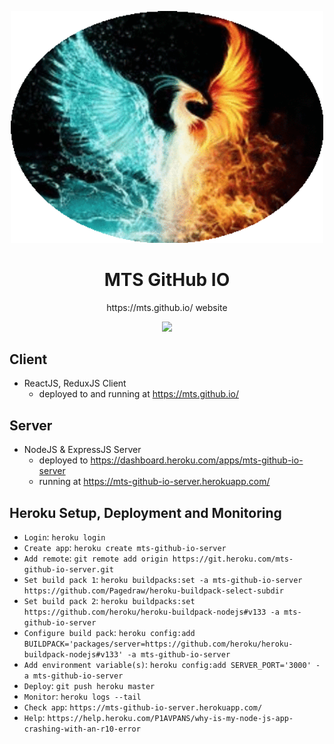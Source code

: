 <p align="center">
  <img width="500px" src="/logo.png">
</p>

<h1 align="center">MTS GitHub IO</h1>

<p align="center">https://mts.github.io/ website</p>

<p align="center">
  <a href="https://codecov.io/gh/mts/mts.github.io">
    <img src="https://codecov.io/gh/mts/mts.github.io/branch/master/graph/badge.svg" />
  </a>
</p>

## Client

- ReactJS, ReduxJS Client
  - deployed to and running at https://mts.github.io/

## Server

- NodeJS & ExpressJS Server
  - deployed to https://dashboard.heroku.com/apps/mts-github-io-server
  - running at https://mts-github-io-server.herokuapp.com/

## Heroku Setup, Deployment and Monitoring

- `Login`: `heroku login`
- `Create app`: `heroku create mts-github-io-server`
- `Add remote`: `git remote add origin https://git.heroku.com/mts-github-io-server.git`
- `Set build pack 1`: `heroku buildpacks:set -a mts-github-io-server https://github.com/Pagedraw/heroku-buildpack-select-subdir`
- `Set build pack 2`: `heroku buildpacks:set https://github.com/heroku/heroku-buildpack-nodejs#v133 -a mts-github-io-server`
- `Configure build pack`: `heroku config:add BUILDPACK='packages/server=https://github.com/heroku/heroku-buildpack-nodejs#v133' -a mts-github-io-server`
- `Add environment variable(s)`: `heroku config:add SERVER_PORT='3000' -a mts-github-io-server`
- `Deploy`: `git push heroku master`
- `Monitor`: `heroku logs --tail`
- `Check app`: `https://mts-github-io-server.herokuapp.com/`
- `Help`: `https://help.heroku.com/P1AVPANS/why-is-my-node-js-app-crashing-with-an-r10-error`
